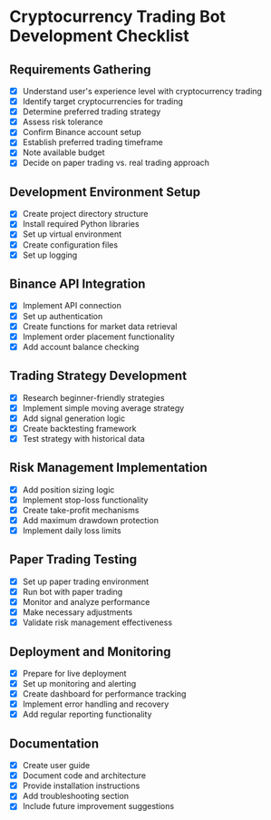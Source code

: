 # Cryptocurrency Trading Bot Development Checklist

## Requirements Gathering
- [x] Understand user's experience level with cryptocurrency trading
- [x] Identify target cryptocurrencies for trading
- [x] Determine preferred trading strategy
- [x] Assess risk tolerance
- [x] Confirm Binance account setup
- [x] Establish preferred trading timeframe
- [x] Note available budget
- [x] Decide on paper trading vs. real trading approach

## Development Environment Setup
- [x] Create project directory structure
- [x] Install required Python libraries
- [x] Set up virtual environment
- [x] Create configuration files
- [x] Set up logging

## Binance API Integration
- [x] Implement API connection
- [x] Set up authentication
- [x] Create functions for market data retrieval
- [x] Implement order placement functionality
- [x] Add account balance checking

## Trading Strategy Development
- [x] Research beginner-friendly strategies
- [x] Implement simple moving average strategy
- [x] Add signal generation logic
- [x] Create backtesting framework
- [x] Test strategy with historical data

## Risk Management Implementation
- [x] Add position sizing logic
- [x] Implement stop-loss functionality
- [x] Create take-profit mechanisms
- [x] Add maximum drawdown protection
- [x] Implement daily loss limits

## Paper Trading Testing
- [x] Set up paper trading environment
- [x] Run bot with paper trading
- [x] Monitor and analyze performance
- [x] Make necessary adjustments
- [x] Validate risk management effectiveness

## Deployment and Monitoring
- [x] Prepare for live deployment
- [x] Set up monitoring and alerting
- [x] Create dashboard for performance tracking
- [x] Implement error handling and recovery
- [x] Add regular reporting functionality

## Documentation
- [x] Create user guide
- [x] Document code and architecture
- [x] Provide installation instructions
- [x] Add troubleshooting section
- [x] Include future improvement suggestions
